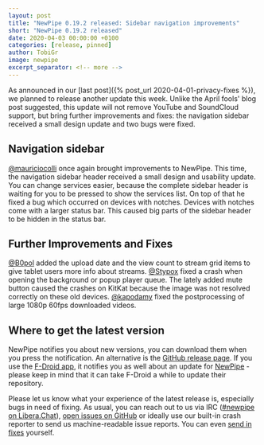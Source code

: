 ```yaml
---
layout: post
title: "NewPipe 0.19.2 released: Sidebar navigation improvements"
short: "NewPipe 0.19.2 released"
date: 2020-04-03 00:00:00 +0100
categories: [release, pinned]
author: TobiGr
image: newpipe
excerpt_separator: <!-- more -->
---
```


As announced in our [last post]({% post_url 2020-04-01-privacy-fixes %}), we planned to release another update this week. Unlike the April fools' blog post suggested, this update will not remove YouTube and SoundCloud support, but bring further improvements and fixes: the navigation sidebar received a small design update and two bugs were fixed.

<!-- more -->

## Navigation sidebar

[@mauriciocolli](https://github.com/mauriciocolli) once again brought improvements to NewPipe. This time, the navigation sidebar header received a small design and usability update. You can change services easier, because the complete sidebar header is waiting for you to be pressed to show the services list. On top of that he fixed a bug which occurred on devices with notches. Devices with notches come with a larger status bar. This caused big parts of the sidebar header to be hidden in the status bar.

## Further Improvements and Fixes

[@B0pol](https://github.com/B0pol) added the upload date and the view count to stream grid items to give tablet users more info about streams. [@Stypox](https://github.com/stypox) fixed a crash when opening the background or popup player queue. The lately added mute button caused the crashes on KitKat because the image was not resolved correctly on these old devices. [@kapodamy](https://github.com/kapodamy) fixed the postprocessing of large 1080p 60fps downloaded videos.

## Where to get the latest version

NewPipe notifies you about new versions, you can download them when you press the notification. An alternative is the [GitHub release page](https://github.com/TeamNewPipe/NewPipe/releases). If you use the [F-Droid app](https://f-droid.org/), it notifies you as well about an update for [NewPipe](https://f-droid.org/packages/org.schabi.newpipe/) - please keep in mind that it can take F-Droid a while to update their repository.

Please let us know what your experience of the latest release is, especially bugs in need of fixing. As usual, you can reach out to us via IRC ([#newpipe on Libera.Chat](https://web.libera.chat/#newpipe)), [open issues on GitHub](https://github.com/TeamNewPipe/NewPipe/issues/new) or ideally use our built-in crash reporter to send us machine-readable issue reports. You can even [send in fixes](https://github.com/TeamNewPipe/NewPipe/blob/dev/.github/CONTRIBUTING.md#bug-fixing) yourself.

